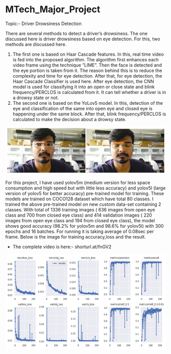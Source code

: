 # MTech_Major_Project

Topic:- Driver Drowsiness Detection

There are several methods to detect a driver’s drowsiness. The one discussed here is driver drowsiness based on eye detection. For this, two methods are discussed here.
1. The first one is based on Haar Cascade features. In this, real time video is fed into the proposed algorithm. The algorithm first enhances each video frame using the technique ”LIME”. Then the face is detected and the eye portion is taken from it. The reason behind this is to reduce the complexity and time for eye detection. After that, for eye detection, the Haar Cascade Classifier is used here. After eye detection, the CNN model is used for classifying it into an open or close state and blink frequency/PERCLOS is calculated from it. It can tell whether a driver is in a drowsy state or not. 
2. The second one is based on the YoLov5 model. In this, detection of the eye and classification of the same into open eye and closed eye is happening under the same block. After that, blink frequency/PERCLOS is calculated to make the decision about a drowsy state.
<img src="inventory/results.JPG">

For this project, I have used yolov5m (medium version for less space consumption and high speed but with little less accuracy) and yolov5l (large version of yolov5
for better accuracy) pre-trained model for training. These models are trained on COCO128 dataset which have total 80 classes. I trained the above pre-trained model on new custom data-set containing 2 classes. With total of 1336 training images ( 636 images from open eye class and 700 from closed eye class) and 414 validation images ( 220 images from open eye class and 194 from closed eye class), the model shows good accuracy (98.2% for yolov5m and 98.6% for yolov5l) with 300 epochs and 16 batches. For running it is taking average of 0.08sec per frame. Below is the image for training accuracy,loss and the result.
* The complete video is here:- shorturl.at/fnGV2


<img src="inventory/train_results_yolov5l.png" width="800" height="300">
